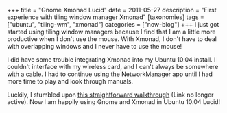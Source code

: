 +++
title = "Gnome Xmonad Lucid"
date = 2011-05-27
description = "First experience with tiling window manager Xmonad"
[taxonomies]
tags = ["ubuntu", "tiling-wm", "xmonad"]
categories = ["now-blog"]
+++
I just got started using tiling window managers because I find that I am a little more productive when I don't use the mouse. With Xmonad, I don't have to deal with overlapping windows and I never have to use the mouse!

I did have some trouble integrating Xmonad into my Ubuntu 10.04 install. I couldn't interface with my wireless card, and I can't always be somewhere with a cable. I had to continue using the NetworkManager app until I had more time to play and look through manuals.

Luckily, I stumbled upon [this straightforward walkthrough][dedlink] (Link no longer active). Now I am happily using Gnome and Xmonad in Ubuntu 10.04 Lucid!


[dedlink]: http://markhansen.co.nz/xmonad-ubuntu-lucid
